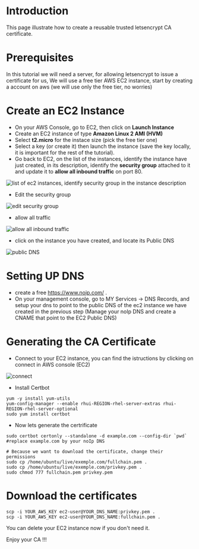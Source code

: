 # Introduction
This page illustrate how to create a reusable trusted letsencrypt CA certificate.

# Prerequisites
In this tutorial we will need a server, for allowing letsencrypt to issue a certificate for us, We will use a free tier AWS EC2 instance, start by creating a account on aws (we will use only the free tier, no worries) 

# Create an EC2 Instance
- On your AWS Console, go to EC2, then click on **Launch Instance**
- Create an EC2 instance of type **Amazon Linux 2 AMI (HVM)**
- Select **t2.micro** for the instace size (pick the free tier one) 
- Select a key (or create it)  then launch the instance (save the key locally, it is important for the rest of the tutorial). 
- Go back to EC2, on the list of the instances, identify the instance have just created, in its description, identify the **security group** attached to it and update it to **allow all inbound traffic** on port 80. 

![list of ec2 instances, identify security group in the instance description](http://i68.tinypic.com/a88yf.png)
- Edit the security group

![edit security group](http://i65.tinypic.com/2e1cd8n.png)

- allow all traffic 

![allow all inbound traffic](http://i67.tinypic.com/2cikadi.png)

- click on the instance you have created, and locate its Public DNS

![public DNS](http://i65.tinypic.com/10zxndg.png)


# Setting UP DNS
- create a free https://www.noip.com/ . 
- On your management console, go to MY Services -> DNS Records, and setup your dns to point to the public DNS of the ec2 instance we have created in the previous step (Manage your noIp DNS and create a CNAME that point to the EC2 Public DNS)

# Generating the CA Certificate
- Connect to your EC2 instance, you can find the istructions by clicking on connect in AWS console (EC2)

![connect](http://i63.tinypic.com/213otnq.png)

- Install Certbot

```Shell
yum -y install yum-utils
yum-config-manager --enable rhui-REGION-rhel-server-extras rhui-REGION-rhel-server-optional
sudo yum install certbot
```
- Now lets generate the certrificate

```Shell
sudo certbot certonly --standalone -d example.com --config-dir `pwd` #replace example.com by your noIp DNS

# Because we want to download the certificate, change their permissions
sudo cp /home/ubuntu/live/exemple.com/fullchain.pem .
sudo cp /home/ubuntu/live/exemple.com/privkey.pem .
sudo chmod 777 fullchain.pem privkey.pem
```

# Download the certificates
```Shell
scp -i YOUR_AWS_KEY ec2-user@YOUR_DNS_NAME:privkey.pem .
scp -i YOUR_AWS_KEY ec2-user@YOUR_DNS_NAME:fullchain.pem .
```
You can delete your EC2 instance now if you don't need it. 

Enjoy your CA !!!


